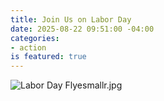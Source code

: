 ```yaml
---
title: Join Us on Labor Day
date: 2025-08-22 09:51:00 -04:00
categories:
- action
is featured: true
---
```


![Labor Day Flyesmallr.jpg](/uploads/Labor%20Day%20Flyesmallr.jpg)